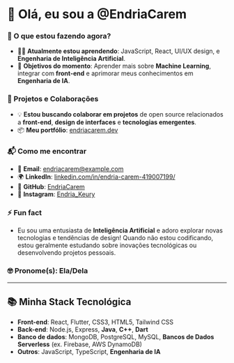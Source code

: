# 👋 Olá, eu sou a @EndriaCarem

### 👀 O que estou fazendo agora?
- 🧑‍💻 **Atualmente estou aprendendo**: JavaScript, React, UI/UX design, e **Engenharia de Inteligência Artificial**.
- 🚀 **Objetivos do momento**: Aprender mais sobre **Machine Learning**, integrar com **front-end** e aprimorar meus conhecimentos em **Engenharia de IA**.

### 🌱 Projetos e Colaborações
- 💡 **Estou buscando colaborar em projetos** de open source relacionados a **front-end**, **design de interfaces** e **tecnologias emergentes**.
- 📦 **Meu portfólio**: [endriacarem.dev](https://endriacarem.dev)

### 📬 Como me encontrar
- 💌 **Email**: endriacarem@example.com
- 🌍 **LinkedIn**: [linkedin.com/in/endria-carem-419007199/](https://www.linkedin.com/in/endria-carem-419007199/)
- 📂 **GitHub**: [EndriaCarem](https://github.com/EndriaCarem)
- 📸 **Instagram**: [Endria_Keury](https://www.instagram.com/Endria_Keury)

### ⚡ Fun fact
- Eu sou uma entusiasta de **Inteligência Artificial** e adoro explorar novas tecnologias e tendências de design! Quando não estou codificando, estou geralmente estudando sobre inovações tecnológicas ou desenvolvendo projetos pessoais.

### 🤓 Pronome(s): Ela/Dela

---

## 📚 Minha Stack Tecnológica
- **Front-end**: React, Flutter, CSS3, HTML5, Tailwind CSS
- **Back-end**: Node.js, Express, **Java**, **C++**, **Dart**
- **Banco de dados**: MongoDB, PostgreSQL, MySQL, **Bancos de Dados Serverless** (ex. Firebase, AWS DynamoDB)
- **Outros**: JavaScript, TypeScript, **Engenharia de IA**

